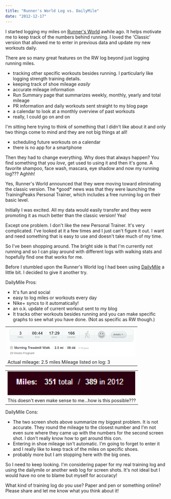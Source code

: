 ```yaml
---
title: "Runner's World Log vs. DailyMile"
date: "2012-12-17"
---
```


I started logging my miles on [Runner's World](http://runnersworld.com/) awhile ago. It helps motivate me to keep track of the numbers behind running. I loved the 'Classic' version that allowed me to enter in previous data and update my new workouts daily.  
  
There are so many great features on the RW log beyond just logging running miles.   
  

- tracking other specific workouts besides running. I particularly like logging strength training details.
- keeping track of shoe mileage _easily_
- accurate mileage information
- Run Summary page that summarizes weekly, monthly, yearly and total mileage
- PR information and daily workouts sent straight to my blog page
- a calendar to look at a monthly overview of past workouts
- really, I could go on and on

I'm sitting here trying to think of something that I didn't like about it and only two things come to mind and they are not big things at all!  
  

- scheduling future workouts on a calendar
- there is no app for a smartphone 

  
Then they had to change everything. Why does that always happen? You find something that you _love_, get used to using it and then it's gone. A favorite shampoo, face wash, mascara, eye shadow and now my running log??? Aghhh!  
  
Yes, Runner's World announced that they were moving toward eliminating the classic version. The \*good\* news was that they were launching the TrainingPeaks Personal Trainer, which includes a free running log on their basic level.   
  
Initially I was excited. All my data would easily transfer and they were promoting it as much better than the classic version! Yea!  
  
Except one problem. I don't like the new Personal Trainer. It's very complicated. I've looked at it a few times and I just can't figure it out. I want and need something that is easy to use and doesn't take much of my time.   
  
So I've been shopping around. The bright side is that I'm currently not running and so I can play around with different logs with walking stats and hopefully find one that works for me.   
  
Before I stumbled upon the Runner's World log I had been using [DailyMile](http://dailymile.com/) a little bit. I decided to give it another try.  
  
DailyMile Pros:  
  

- It's fun and social
- easy to log miles or workouts every day
- Nike+ syncs to it automatically!
- an o.k. update of current workout sent to my blog
- It tracks other workouts besides running and you can make specific graphs to see what you have done. (Not as specific as RW though.)

  

<table align="center" cellpadding="0" cellspacing="0"><tbody><tr><td><a href="http://4.bp.blogspot.com/-KwauYvPE388/UMt1de6wQSI/AAAAAAAAA-o/3-Ibz01BiCw/s1600/dailymile.PNG" imageanchor="1"><img border="0" height="91" src="images/dailymile.PNG" width="400"></a></td></tr><tr><td><span>Actual mileage: 2.5 miles Mileage listed on log: 3&nbsp;</span></td></tr></tbody></table>

  

<table align="center" cellpadding="0" cellspacing="0"><tbody><tr><td><a href="http://3.bp.blogspot.com/-HnxoQICXHfk/UMt1ZpftFNI/AAAAAAAAA-g/yadAqiJ9GnE/s1600/dailymile2.PNG" imageanchor="1"><img border="0" height="74" src="images/dailymile2.PNG" width="400"></a></td></tr><tr><td><span>This doesn't even make sense to me...how is this possible???</span></td></tr></tbody></table>

  
DailyMile Cons:  
  

- The two screen shots above summarize my biggest problem. It is not accurate. They round the mileage to the closest number and I'm not even sure where they came up with the numbers for the second screen shot. I don't really know how to get around this con.
- Entering in shoe mileage isn't automatic. I'm going to forget to enter it and I really like to keep track of the miles on specific shoes.
- probably more but I am stopping here with the big ones.

  
So I need to keep looking. I'm considering paper for my real training log and using the dailymile or another web log for screen shots. It's not ideal but I would have no one to blame but myself for accuracy!  
  
What kind of training log do you use? Paper and pen or something online? Please share and let me know what you think about it!
